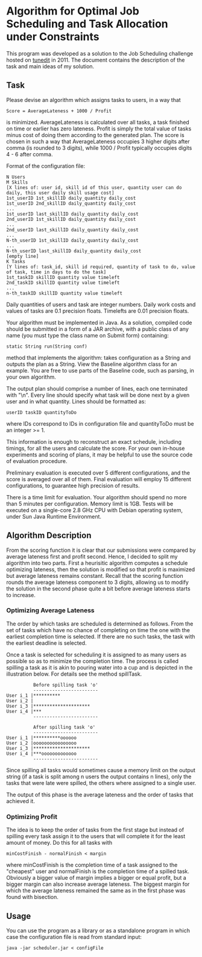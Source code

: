 Algorithm for Optimal Job Scheduling and Task Allocation under Constraints
==========================================================================

This program was developed as a solution to the Job Scheduling challenge
hosted on [tunedit](http://tunedit.org/challenge/job-scheduling) in 2011.
The document contains the description of the task and main ideas of my
solution.

Task
----

Please devise an algorithm which assigns tasks to users, in a way that

    Score = AverageLateness + 1000 / Profit

is minimized. AverageLateness is calculated over all tasks, a task
finished on time or earlier has zero lateness. Profit is simply the
total value of tasks minus cost of doing them according to the generated
plan. The score is chosen in such a way that AverageLateness occupies 3
higher digits after comma (is rounded to 3 digits), while 1000 / Profit
typically occupies digits 4 - 6 after comma.

Format of the configuration file:

    N Users
    M Skills
    [X lines of: user id, skill id of this user, quantity user can do daily, this user daily skill usage cost]
    1st_userID 1st_skillID daily_quantity daily_cost
    1st_userID 2nd_skillID daily_quantity daily_cost
    ...
    1st_userID last_skillID daily_quantity daily_cost
    2nd_userID 1st_skillID daily_quantity daily_cost
    ...
    2nd_userID last_skillID daily_quantity daily_cost
    ...
    N-th_userID 1st_skillID daily_quantity daily_cost
    ...
    N-th_userID last_skillID daily_quantity daily_cost
    [empty line]
    K Tasks
    [Y lines of: task_id, skill id required, quantity of task to do, value of task, time in days to do the task]
    1st_taskID skillID quantity value timeleft
    2nd_taskID skillID quantity value timeleft
    ...
    n-th_taskID skillID quantity value timeleft


Daily quantities of users and task are integer numbers. Daily work
costs and values of tasks are 0.1 precision floats. Timelefts are 0.01
precision floats.

Your algorithm must be implemented in Java. As a solution, compiled code
should be submitted in a form of a JAR archive, with a public class of
any name (you must type the class name on Submit form) containing:

    static String run(String conf)

method that implements the algorithm: takes configuration as a String and
outputs the plan as a String. View the Baseline algorithm class for an
example. You are free to use parts of the Baseline code, such as parsing,
in your own algorithm.

The output plan should comprise a number of lines, each one terminated
with "\n". Every line should specify what task will be done next by a
given user and in what quantity. Lines should be formatted as:

    userID taskID quantityToDo

where IDs correspond to IDs in configuration file and quantityToDo must
be an integer >= 1.

This information is enough to reconstruct an exact schedule, including
timings, for all the users and calculate the score. For your own in-house
experiments and scoring of plans, it may be helpful to use the source
code of evaluation procedure.

Preliminary evaluation is executed over 5 different configurations, and
the score is averaged over all of them. Final evaluation will employ 15
different configurations, to guarantee high precision of results.

There is a time limit for evaluation. Your algorithm should spend no
more than 5 minutes per configuration. Memory limit is 1GB. Tests will
be executed on a single-core 2.8 GHz CPU with Debian operating system,
under Sun Java Runtime Environment.


Algorithm Description
---------------------

From the scoring function it is clear that our submissions were compared
by average lateness first and profit second. Hence, I decided to split my
algorithm into two parts. First a heurisitic algorithm computes a schedule
optimizing lateness, then the solution is modified so that profit is
maximized but average lateness remains constant. Recall that the scoring
function rounds the average lateness component to 3 digits, allowing us
to modify the solution in the second phase quite a bit before average
lateness starts to increase.

### Optimizing Average Lateness

The order by which tasks are scheduled is determined as follows. From
the set of tasks which have no chance of completing on time the one with
the earliest completion time is selected. If there are no such tasks,
the task with the earliest deadline is selected.

Once a task is selected for scheduling it is assigned to as many users
as possible so as to minimize the completion time. The process is called
spilling a task as it is akin to pouring water into a cup and is depicted
in the illustration below. For details see the method spillTask. 

              Before spilling task 'o'
              ------------------------
    User i_1 |**********
    User i_2 |
    User i_3 |*********************
    User i_4 |***
              ------------------------

              After spilling task 'o'
              ------------------------
    User i_1 |**********oooooo
    User i_2 |oooooooooooooooo
    User i_3 |*********************
    User i_4 |***ooooooooooooo
              ------------------------

Since spilling all tasks would sometimes cause a memory limit on the
output string (if a task is split among n users the output contains n
lines), only the tasks that were late were spilled, the others where
assigned to a single user.

The output of this phase is the average lateness and the order of tasks
that achieved it.

### Optimizing Profit

The idea is to keep the order of tasks from the first stage but instead
of spilling every task assign it to the users that will complete it for
the least amount of money. Do this for all tasks with 
    
    minCostFinish - normalFinish < margin

where minCostFinish is the completion time of a task assigned to the
"cheapest" user and normalFinish is the completion time of a spilled
task. Obviously a bigger value of margin implies a bigger or equal
profit, but a bigger margin can also increase average lateness. The
biggest margin for which the average lateness remained the same as in
the first phase was found with bisection.

Usage
-----

You can use the program as a library or as a standalone program in which
case the configuration file is read from standard input:

    java -jar scheduler.jar < configFile
